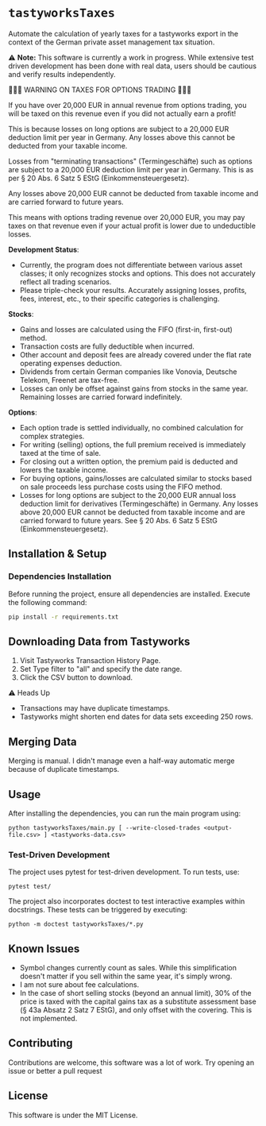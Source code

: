 # `tastyworksTaxes`

Automate the calculation of yearly taxes for a tastyworks export in the context of the German private asset management tax situation.

⚠️ **Note:** This software is currently a work in progress. While extensive test driven development has been done with real data, users should be cautious and verify results independently.

🚨🚨🚨 WARNING ON TAXES FOR OPTIONS TRADING 🚨🚨🚨

If you have over 20,000 EUR in annual revenue from options trading, you will be taxed on this revenue even if you did not actually earn a profit! 

This is because losses on long options are subject to a 20,000 EUR deduction limit per year in Germany. Any losses above this cannot be deducted from your taxable income. 

Losses from "terminating transactions" (Termingeschäfte) such as options are subject to a 20,000 EUR deduction limit per year in Germany. This is as per § 20 Abs. 6 Satz 5 EStG (Einkommensteuergesetz).

Any losses above 20,000 EUR cannot be deducted from taxable income and are carried forward to future years.

This means with options trading revenue over 20,000 EUR, you may pay taxes on that revenue even if your actual profit is lower due to undeductible losses.

**Development Status**:
- Currently, the program does not differentiate between various asset classes; it only recognizes stocks and options. This does not accurately reflect all trading scenarios.
- Please triple-check your results. Accurately assigning losses, profits, fees, interest, etc., to their specific categories is challenging.

**Stocks**:

- Gains and losses are calculated using the FIFO (first-in, first-out) method.
- Transaction costs are fully deductible when incurred.
- Other account and deposit fees are already covered under the flat rate operating expenses deduction.
- Dividends from certain German companies like Vonovia, Deutsche Telekom, Freenet are tax-free.
- Losses can only be offset against gains from stocks in the same year. Remaining losses are carried forward indefinitely.

**Options**:

- Each option trade is settled individually, no combined calculation for complex strategies.
- For writing (selling) options, the full premium received is immediately taxed at the time of sale.
- For closing out a written option, the premium paid is deducted and lowers the taxable income.
- For buying options, gains/losses are calculated similar to stocks based on sale proceeds less purchase costs using the FIFO method.
- Losses for long options are subject to the 20,000 EUR annual loss deduction limit for derivatives (Termingeschäfte) in Germany. Any losses above 20,000 EUR cannot be deducted from taxable income and are carried forward to future years. See § 20 Abs. 6 Satz 5 EStG (Einkommensteuergesetz).


## Installation & Setup

### Dependencies Installation

Before running the project, ensure all dependencies are installed. Execute the following command:

```bash
pip install -r requirements.txt
```


## Downloading Data from Tastyworks

1. Visit Tastyworks Transaction History Page.
2. Set Type filter to "all" and specify the date range.
3. Click the CSV button to download.

⚠️ Heads Up
- Transactions may have duplicate timestamps.
- Tastyworks might shorten end dates for data sets exceeding 250 rows.

## Merging Data

Merging is manual. I didn't manage even a half-way automatic merge because of duplicate timestamps.

## Usage

After installing the dependencies, you can run the main program using:

    python tastyworksTaxes/main.py [ --write-closed-trades <output-file.csv> ] <tastyworks-data.csv>

### Test-Driven Development

The project uses pytest for test-driven development. To run tests, use:

    pytest test/

The project also incorporates doctest to test interactive examples within docstrings. These tests can be triggered by executing:

    python -m doctest tastyworksTaxes/*.py

## Known Issues
- Symbol changes currently count as sales. While this simplification doesn't matter if you sell within the same year, it's simply wrong.
- I am not sure about fee calculations.
- In the case of short selling stocks (beyond an annual limit), 30% of the price is taxed with the capital gains tax as a substitute assessment base (§ 43a Absatz 2 Satz 7 EStG), and only offset with the covering. This is not implemented.

## Contributing

Contributions are welcome, this software was a lot of work. Try opening an issue or better a pull request

## License

This software is under the MIT License.
